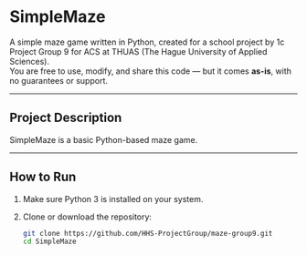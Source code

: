 # SimpleMaze

A simple maze game written in Python, created for a school project by 1c Project Group 9 for ACS at THUAS (The Hague University of Applied Sciences).  
You are free to use, modify, and share this code — but it comes **as-is**, with no guarantees or support.  

---

## Project Description

SimpleMaze is a basic Python-based maze game.  

---

## How to Run

1. Make sure Python 3 is installed on your system.
2. Clone or download the repository:

   ```bash
   git clone https://github.com/HHS-ProjectGroup/maze-group9.git
   cd SimpleMaze
